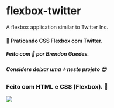 # flexbox-twitter
A flexbox application similar to Twitter Inc.

#### :school_satchel: Praticando CSS Flexbox com Twitter.

##### Feito com :purple_heart: por Brendon Guedes.

##### Considere deixar uma :star: neste projeto :heart_eyes:

### Feito com HTML e CSS (Flexbox). :rocket:

<img src="https://github.com/brendonguedes/images/Screenshot_2020-04-30TwitterInc.png">


